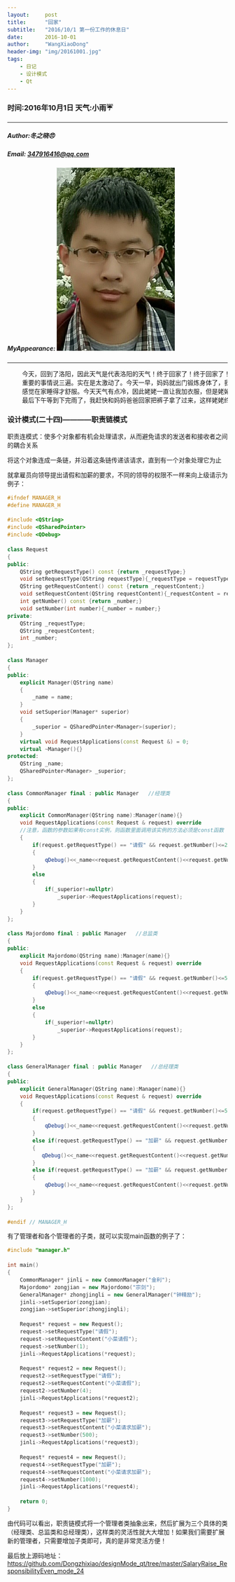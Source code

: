 ```yaml
---
layout:     post
title:      "回家"
subtitle:   "2016/10/1 第一份工作的休息日"
date:       2016-10-01
author:     "WangXiaoDong"
header-img: "img/20161001.jpg"
tags:
    - 日记
    - 设计模式
    - Qt
---
```




### 时间:2016年10月1日 天气:小雨:umbrella:
-----
#####   Author:冬之晓:angry:
#####   Email: 347916416@qq.com
#####   MyAppearance: ![MyAppearance](https://github.com/Dongzhixiao/PictureCache/raw/master/MyPicture.JPG "我的头像")
----------

<pre>
    今天，回到了洛阳，因此天气是代表洛阳的天气！终于回家了！终于回家了！！终于回家了！！！
    重要的事情说三遍。实在是太激动了。今天一早，妈妈就出门锻炼身体了，我一直睡到很晚才起床。
    感觉在家睡得才舒服。今天天气有点冷，因此姥姥一直让我加衣服，但是姥姥这边没有我的长裤，因此姥姥今天一天都让我赶快回家拿长裤，一直说了一天！
    最后下午等到下完雨了，我赶快和妈妈爸爸回家把裤子拿了过来，这样姥姥终于不说我啦。
</pre>

### 设计模式(二十四)————职责链模式

职责连模式：使多个对象都有机会处理请求，从而避免请求的发送者和接收者之间的耦合关系

将这个对象连成一条链，并沿着这条链传递该请求，直到有一个对象处理它为止

就拿雇员向领导提出请假和加薪的要求，不同的领导的权限不一样来向上级请示为例子：

```C++
#ifndef MANAGER_H
#define MANAGER_H

#include <QString>
#include <QSharedPointer>
#include <QDebug>

class Request
{
public:
    QString getRequestType() const {return _requestType;}
    void setRequestType(QString requestType){_requestType = requestType;}
    QString getRequestContent() const {return _requestContent;}
    void setRequestContent(QString requestContent){_requestContent = requestContent;}
    int getNumber() const {return _number;}
    void setNumber(int number){_number = number;}
private:
    QString _requestType;
    QString _requestContent;
    int _number;
};

class Manager
{
public:
    explicit Manager(QString name)
    {
        _name = name;
    }
    void setSuperior(Manager* superior)
    {
        _superior = QSharedPointer<Manager>(superior);
    }
    virtual void RequestApplications(const Request &) = 0;
    virtual ~Manager(){}
protected:
    QString _name;
    QSharedPointer<Manager> _superior;
};

class CommonManager final : public Manager   //经理类
{
public:
    explicit CommonManager(QString name):Manager(name){}
    void RequestApplications(const Request & request) override
    //注意，函数的参数如果有const实例，则函数里面调用该实例的方法必须是const函数
    {
        if(request.getRequestType() == "请假" && request.getNumber()<=2)
        {
            qDebug()<<_name<<request.getRequestContent()<<request.getNumber()<<"被批准";
        }
        else
        {
            if(_superior!=nullptr)
                _superior->RequestApplications(request);
        }
    }
};

class Majordomo final : public Manager   //总监类
{
public:
    explicit Majordomo(QString name):Manager(name){}
    void RequestApplications(const Request & request) override
    {
        if(request.getRequestType() == "请假" && request.getNumber()<=5)
        {
            qDebug()<<_name<<request.getRequestContent()<<request.getNumber()<<"被批准";
        }
        else
        {
            if(_superior!=nullptr)
                _superior->RequestApplications(request);
        }
    }
};

class GeneralManager final : public Manager   //总经理类
{
public:
    explicit GeneralManager(QString name):Manager(name){}
    void RequestApplications(const Request & request) override
    {
        if(request.getRequestType() == "请假" && request.getNumber()<=500)
        {
            qDebug()<<_name<<request.getRequestContent()<<request.getNumber()<<"被批准";
        }
        else if(request.getRequestType() == "加薪" && request.getNumber()<=500)
        {
           qDebug()<<_name<<request.getRequestContent()<<request.getNumber()<<"被批准";
        }
        else if(request.getRequestType() == "加薪" && request.getNumber()>500)
        {
            qDebug()<<_name<<request.getRequestContent()<<request.getNumber()<<"再说吧";
        }
    }
};

#endif // MANAGER_H
```

有了管理者和各个管理者的子类，就可以实现main函数的例子了：

```C++
#include "manager.h"

int main()
{
    CommonManager* jinli = new CommonManager("金利");
    Majordomo* zongjian = new Majordomo("宗剑");
    GeneralManager* zhongjingli = new GeneralManager("钟精励");
    jinli->setSuperior(zongjian);
    zongjian->setSuperior(zhongjingli);

    Request* request = new Request();
    request->setRequestType("请假");
    request->setRequestContent("小菜请假");
    request->setNumber(1);
    jinli->RequestApplications(*request);

    Request* request2 = new Request();
    request2->setRequestType("请假");
    request2->setRequestContent("小菜请假");
    request2->setNumber(4);
    jinli->RequestApplications(*request2);

    Request* request3 = new Request();
    request3->setRequestType("加薪");
    request3->setRequestContent("小菜请求加薪");
    request3->setNumber(500);
    jinli->RequestApplications(*request3);

    Request* request4 = new Request();
    request4->setRequestType("加薪");
    request4->setRequestContent("小菜请求加薪");
    request4->setNumber(1000);
    jinli->RequestApplications(*request4);

    return 0;
}
```

由代码可以看出，职责链模式将一个管理者类抽象出来，然后扩展为三个具体的类（经理类、总监类和总经理类），这样类的灵活性就大大增加！如果我们需要扩展新的管理者，只需要增加子类即可，真的是非常灵活方便！

最后放上源码地址：https://github.com/Dongzhixiao/designMode_qt/tree/master/SalaryRaise_ResponsibilityEven_mode_24